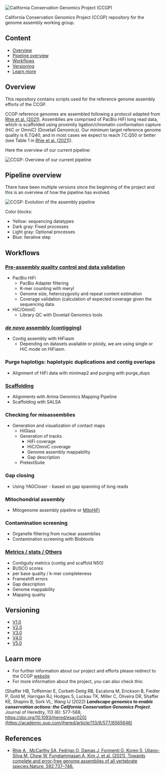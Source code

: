 ![California Conservation Genomics Project (CCGP)](https://github.com/ccgproject/ccgp_assembly/assets/3216007/84a23791-0b87-44fc-8ae4-3e57c51796cb)


California Conservation Genomics Project (CCGP) repository for the genome assembly working group.

## Content

- [Overview](https://github.com/ccgproject/ccgp_assembly/edit/main/README.md#overview)
- [Pipeline overview](https://github.com/ccgproject/ccgp_assembly/edit/main/README.md#pipeline-overview)
- [Workflows](https://github.com/ccgproject/ccgp_assembly/edit/main/README.md#workflow)
- [Versioning](versions/README.md)
- [Learn more](https://github.com/ccgproject/ccgp_assembly/edit/main/README.md#learn-more)

## Overview

This repository contains scripts used for the reference genome assembly efforts of the CCGP. 

CCGP reference genomes are assembled following a protocol adapted from [Rhie et al. (2021)](https://www.nature.com/articles/s41586-021-03451-0). Assemblies are comprised of PacBio HiFi long read data, which is scaffolded using proximity ligation/chromatin conformation capture (HiC or OmniC) (Dovetail Genomics). Our minimum target reference genome quality is 6.7.Q40, and in most cases we expect to reach 7.C.Q50 or better (see Table 1 in [Rhie et al. (2021)](https://www.nature.com/articles/s41586-021-03451-0)). 

Here the overview of our current pipeline:

![CCGP: Overview of our current pipeline](https://github.com/ccgproject/ccgp_assembly/assets/3216007/6f652479-a407-47b0-87bb-d51ef6e06fd3)

## Pipeline overview

There have been multiple versions since the beginning of the project and this is an overview of how the pipeline has evolved.

![CCGP: Evolution of the assembly pipeline](https://github.com/ccgproject/ccgp_assembly/assets/3216007/659836c5-7eaf-40cf-b90c-eebbd2f47a1d)

Color blocks:
- Yellow: sequencing datatypes
- Dark gray: Fixed processes
- Light gray: Optional processes
- Blue: Iterative step

## Workflows

### [Pre-assembly quality control and data validation](https://github.com/ccgproject/ccgp_assembly/blob/main/workflows/preasm/README.md)

- PacBio HiFi  
    - PacBio Adapter filtering  
    - K-mer counting with meryl
    - Genome size, heterozygosity and repeat content estimation
    - Coverage validation (calculation of expected coverage given the sequencing data
- HiC/OmniC
    - Library QC with Dovetail Genomics tools
 
### [*de novo* assembly (contigging)](https://github.com/ccgproject/ccgp_assembly/tree/main/workflows/contig)

- Contig assembly with HiFiasm
    - Depending on datasets available or ploidy, we are using single or HiC mode on HiFiasm. 

### Purge haplotigs: haplotypic duplications and contig overlaps

- Alignment of HiFi data with minimap2 and purging with purge_dups

### [Scaffolding](https://github.com/ccgproject/ccgp_assembly/blob/main/workflows/scaffolding/README.md)

- Alignments with Arima Genomics Mapping Pipeline
- Scaffolding with SALSA

### Checking for misassemblies

- Generation and visualization of contact maps
    -  HiGlass
    - Generation of tracks
        - HiFi coverage
        - HiC/OmniC coverage
        - Genome assembly mappability
        - Gap description
    -  PretextSuite


### Gap closing 

- Using YAGCloser - based on gap spanning of long reads

### Mitochondrial assembly

- Mitogenome assembly pipeline or [MitoHiFi](https://github.com/marcelauliano/MitoHiFi)

### Contamination screening

- Organelle filtering from nuclear assemblies
- Contamination screening with Blobtools 

### [Metrics / stats / Others](https://github.com/ccgproject/ccgp_assembly/edit/main/workflows/metrics/README.md)

- Contiguity metrics (contig and scaffold N50)
- BUSCO scores
- per base quality / k-mer completeness 
- Frameshift errors
- Gap description
- Genome mappability
- Mapping quality

## Versioning

- [V1.0](versions/V1.0.md)
- [V2.0](versions/V2.0.md)
- [V3.0](versions/V3.0.md)
- [V4.0](versions/V4.0.md)
- [V5.0](versions/V5.0.md)

## Learn more

- For further information about our project and efforts please redirect to the CCGP [website](https://www.ccgproject.org/)
- For more information about the project, you can also check this:

[Shaffer HB, Toffelmier E, Corbett-Detig RB, Escalona M, Erickson B, Fiedler P, Gold M, Harrigan RJ, Hodges S, Luckau TK, Miller C, Oliveira DR, Shaffer KE, Shapiro B, Sork VL, Wang IJ (2022) ***Landscape genomics to enable conservation actions: the California Conservation Genomics Project.*** Journal of Heredity, 113 (6): 577–588, https://doi.org/10.1093/jhered/esac020](https://academic.oup.com/jhered/article/113/6/577/6565646)


## References

- [Rhie   A , McCarthy SA, Fedrigo O, Damas J, Formenti G, Koren S, Uliano-Silva M, Chow W, Fungtammasan A, Kim J, et al.   (2021). Towards complete and error-free genome assemblies of all vertebrate species.Nature. 592:737–746.](https://www.nature.com/articles/s41586-021-03451-0)



